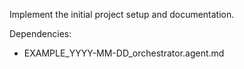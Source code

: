 Implement the initial project setup and documentation.

Dependencies:
- EXAMPLE_YYYY-MM-DD_orchestrator.agent.md
